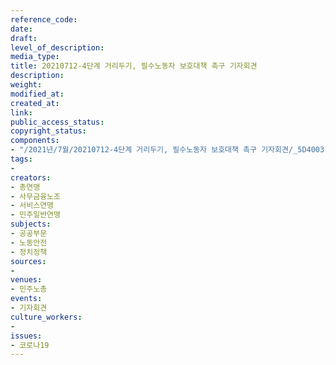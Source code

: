 ```yaml
---
reference_code: 
date: 
draft: 
level_of_description: 
media_type: 
title: 20210712-4단계 거리두기, 필수노동자 보호대책 촉구 기자회견
description: 
weight: 
modified_at: 
created_at: 
link: 
public_access_status: 
copyright_status: 
components:
- "/2021년/7월/20210712-4단계 거리두기, 필수노동자 보호대책 촉구 기자회견/_5D40031.jpg"
tags:
- 
creators:
- 총연맹
- 사무금융노조
- 서비스연맹
- 민주일반연맹
subjects:
- 공공부문
- 노동안전
- 정치정책
sources:
- 
venues:
- 민주노총
events:
- 기자회견
culture_workers:
- 
issues:
- 코로나19
---
```

